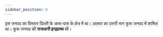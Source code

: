```yaml
---
sidebar_position: 4
---
```


इस जनपद का विस्तार दिल्ली के आस-पास के क्षेत्र में था। अलवर का उत्तरी भाग कुरू जनपद में शामिल था। कुरू जनपद की **राजधानी इन्द्रप्रस्थ** थी।